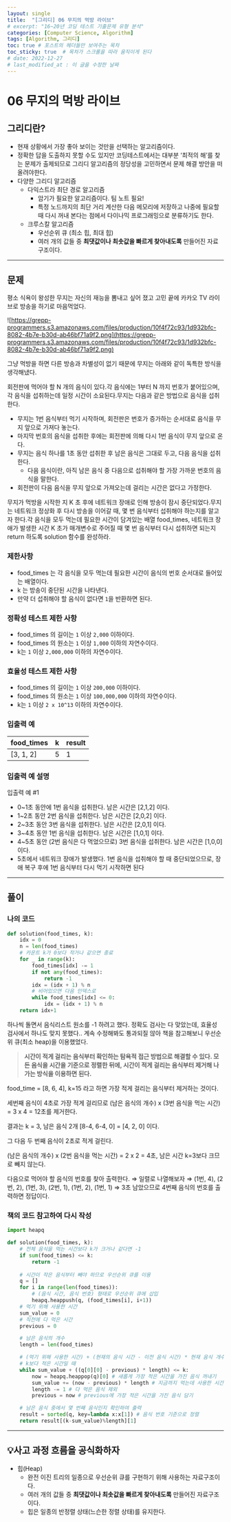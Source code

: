```yaml
---
layout: single
title:  "[그리디] 06 무지의 먹방 라이브"
# excerpt: "16~20년 코딩 테스트 기출문제 유형 분석"
categories: [Computer Science, Algorithm]
tags: [Algorithm, 그리디]
toc: true # 포스트의 헤더들만 보여주는 목차 
toc_sticky: true  # 목차가 스크롤을 따라 움직이게 된다
# date: 2022-12-27
# last_modified_at : 이 글을 수정한 날짜
---
```


# 06 무지의 먹방 라이브

## **그리디란?**

- 현재 상황에서 가장 좋아 보이는 것만을 선택하는 알고리즘이다.
- 정확한 답을 도출하지 못할 수도 있지만 코딩테스트에서는 대부분 ‘최적의 해’를 찾는 문제가 출제되므로 그리디 알고리즘의 정당성을 고민하면서 문제 해결 방안을 떠올려야한다.
- 다양한 그리디 알고리즘
    - 다익스트라 최단 경로 알고리즘
        - 암기가 필요한 알고리즘이다. 팀 노트 필요!
        - 특정 노드까지의 최단 거리 계산한 다음 메모리에 저장하고 나중에 필요할 때 다시 꺼내 본다는 점에서 다이나믹 프로그래밍으로 분류하기도 한다.
    - 크루스칼 알고리즘
        - 우선순위 큐 (최소 힙, 최대 힙)
        - 여러 개의 값들 중 **최댓값이나 최솟값을 빠르게 찾아내도록** 만들어진 자료구조이다.

---

## 문제

평소 식욕이 왕성한 무지는 자신의 재능을 뽐내고 싶어 졌고 고민 끝에 카카오 TV 라이브로 방송을 하기로 마음먹었다.

![https://grepp-programmers.s3.amazonaws.com/files/production/10f4f72c93/1d932bfc-8082-4b7e-b30d-ab46bf71a9f2.png](https://grepp-programmers.s3.amazonaws.com/files/production/10f4f72c93/1d932bfc-8082-4b7e-b30d-ab46bf71a9f2.png)

그냥 먹방을 하면 다른 방송과 차별성이 없기 때문에 무지는 아래와 같이 독특한 방식을 생각해냈다.

회전판에 먹어야 할 N 개의 음식이 있다.각 음식에는 1부터 N 까지 번호가 붙어있으며, 각 음식을 섭취하는데 일정 시간이 소요된다.무지는 다음과 같은 방법으로 음식을 섭취한다.

- 무지는 1번 음식부터 먹기 시작하며, 회전판은 번호가 증가하는 순서대로 음식을 무지 앞으로 가져다 놓는다.
- 마지막 번호의 음식을 섭취한 후에는 회전판에 의해 다시 1번 음식이 무지 앞으로 온다.
- 무지는 음식 하나를 1초 동안 섭취한 후 남은 음식은 그대로 두고, 다음 음식을 섭취한다.
    - 다음 음식이란, 아직 남은 음식 중 다음으로 섭취해야 할 가장 가까운 번호의 음식을 말한다.
- 회전판이 다음 음식을 무지 앞으로 가져오는데 걸리는 시간은 없다고 가정한다.

무지가 먹방을 시작한 지 K 초 후에 네트워크 장애로 인해 방송이 잠시 중단되었다.무지는 네트워크 정상화 후 다시 방송을 이어갈 때, 몇 번 음식부터 섭취해야 하는지를 알고자 한다.각 음식을 모두 먹는데 필요한 시간이 담겨있는 배열 food_times, 네트워크 장애가 발생한 시간 K 초가 매개변수로 주어질 때 몇 번 음식부터 다시 섭취하면 되는지 return 하도록 solution 함수를 완성하라.

### 제한사항

- food_times 는 각 음식을 모두 먹는데 필요한 시간이 음식의 번호 순서대로 들어있는 배열이다.
- k 는 방송이 중단된 시간을 나타낸다.
- 만약 더 섭취해야 할 음식이 없다면 `1`을 반환하면 된다.

### 정확성 테스트 제한 사항

- food_times 의 길이는 `1` 이상 `2,000` 이하이다.
- food_times 의 원소는 `1` 이상 `1,000` 이하의 자연수이다.
- k는 `1` 이상 `2,000,000` 이하의 자연수이다.

### 효율성 테스트 제한 사항

- food_times 의 길이는 `1` 이상 `200,000` 이하이다.
- food_times 의 원소는 `1` 이상 `100,000,000` 이하의 자연수이다.
- k는 `1` 이상 `2 x 10^13` 이하의 자연수이다.

### 입출력 예

| food_times | k | result |
| --- | --- | --- |
| [3, 1, 2] | 5 | 1 |

### 입출력 예 설명

입출력 예 #1

- 0~1초 동안에 1번 음식을 섭취한다. 남은 시간은 [2,1,2] 이다.
- 1~2초 동안 2번 음식을 섭취한다. 남은 시간은 [2,0,2] 이다.
- 2~3초 동안 3번 음식을 섭취한다. 남은 시간은 [2,0,1] 이다.
- 3~4초 동안 1번 음식을 섭취한다. 남은 시간은 [1,0,1] 이다.
- 4~5초 동안 (2번 음식은 다 먹었으므로) 3번 음식을 섭취한다. 남은 시간은 [1,0,0] 이다.
- 5초에서 네트워크 장애가 발생했다. 1번 음식을 섭취해야 할 때 중단되었으므로, 장애 복구 후에 1번 음식부터 다시 먹기 시작하면 된다

---

## 풀이

### **나의 코드**

```python
def solution(food_times, k):
    idx = 0
    n = len(food_times)
    # 카운트 k가 0보다 작거나 같으면 종료
    for _ in range(k):
        food_times[idx] -= 1
        if not any(food_times):
            return -1
        idx = (idx + 1) % n
        # 비어있으면 다음 인덱스로
        while food_times[idx] <= 0:
            idx = (idx + 1) % n
    return idx+1
```

하나씩 돌면서 음식리스트 원소를 -1 하려고 했다. 정확도 검사는 다 맞았는데, 효율성 검사에서 하나도 맞지 못했다.. 계속 수정해봐도 통과되질 않아 책을 참고해보니 우선순위 큐(최소 heap)을 이용했었다.

> **시간이 적게 걸리는 음식부터 확인하는 탐욕적 접근 방법으로 해결할 수 있다.
모든 음식을 시간을 기준으로 정렬한 뒤에, 시간이 적게 걸리는 음식부터 제거해 나가는 방식을 이용하면 된다.**
> 

food_time = [8, 6, 4], k=15 라고 하면 가장 적게 걸리는 음식부터 제거하는 것이다.  

세번째 음식이 4초로 가장 적게 걸리므로 
(남은 음식의 개수) x (3번 음식을 먹는 시간) = 3 x 4 = 12초를 제거한다.

결과는 k = 3, 남은 음식 2개 [8-4, 6-4, 0] = [4, 2, 0] 이다. 

그 다음 두 번째 음식이 2초로 적게 걸린다. 

(남은 음식의 개수) x (2번 음식을 먹는 시간) = 2 x 2 = 4초, 남은 시간 k=3보다 크므로 빼지 않는다.

다음으로 먹어야 할 음식의 번호를 찾아 출력한다. 
⇒ 일렬로 나열해보자
⇒ (1번, 4), (2번, 2), (1번, 3), (2번, 1), (1번, 2), (1번, 1) 
⇒ 3초 남았으므로 4번째 음식의 번호를 출력하면 정답이다.

### **책의 코드 참고하여 다시 작성**

```python
import heapq

def solution(food_times, k):
    # 전체 음식을 먹는 시간보다 k가 크거나 같다면 -1
    if sum(food_times) <= k:
        return -1
    
    # 시간이 작은 음식부터 빼야 하므로 우선순위 큐를 이용
    q = []
    for i in range(len(food_times)):
        # (음식 시간, 음식 번호) 형태로 우선순위 큐에 삽입
        heapq.heappush(q, (food_times[i], i+1))
    # 먹기 위해 사용한 시간
    sum_value = 0
    # 직전에 다 먹은 시간
    previous = 0

    # 남은 음식의 개수
    length = len(food_times)

    # (먹기 위해 사용한 시간) + (현재의 음식 시간 - 이전 음식 시간) * 현재 음식 개수와 k 비교
    # k보다 적은 시간일 때
    while sum_value + ((q[0][0] - previous) * length) <= k:
        now = heapq.heappop(q)[0] # 새롭게 가장 적은 시간을 가진 음식 꺼내기
        sum_value += (now - previous) * length # 지금까지 먹는데 사용한 시간
        length -= 1 # 다 먹은 음식 제외
        previous = now # previous에 가장 적은 시간을 가진 음식 담기

    # 남은 음식 중에서 몇 번째 음식인지 확인하여 출력
    result = sorted(q, key=lambda x:x[1]) # 음식 번호 기준으로 정렬
    return result[(k-sum_value)%length][1]
```

---

## 💡**사고 과정 흐름**을 **공식화**하자

- 힙(Heap)
    - 완전 이진 트리의 일종으로 우선순위 큐를 구현하기 위해 사용하는 자료구조이다.
    - 여러 개의 값들 중 **최댓값이나 최솟값을 빠르게 찾아내도록** 만들어진 자료구조이다.
    - 힙은 일종의 반정렬 상태(느슨한 정렬 상태)를 유지한다.
